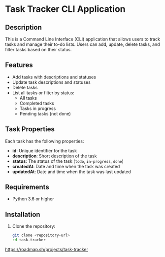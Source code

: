 # Task Tracker CLI Application

## Description
This is a Command Line Interface (CLI) application that allows users to track tasks and manage their to-do lists. Users can add, update, delete tasks, and filter tasks based on their status.

## Features
- Add tasks with descriptions and statuses
- Update task descriptions and statuses
- Delete tasks
- List all tasks or filter by status:
  - All tasks
  - Completed tasks
  - Tasks in progress
  - Pending tasks (not done)

## Task Properties
Each task has the following properties:
- **id**: Unique identifier for the task
- **description**: Short description of the task
- **status**: The status of the task (`todo`, `in-progress`, `done`)
- **createdAt**: Date and time when the task was created
- **updatedAt**: Date and time when the task was last updated

## Requirements
- Python 3.6 or higher

## Installation
1. Clone the repository:
   ```bash
   git clone <repository-url>
   cd task-tracker
https://roadmap.sh/projects/task-tracker
